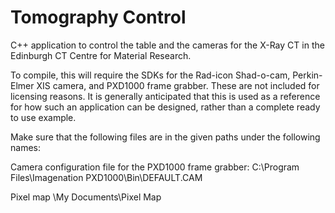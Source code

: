 Tomography Control
==================

C++ application to control the table and the cameras for the X-Ray CT in the
Edinburgh CT Centre for Material Research.

To compile, this will require the SDKs for the Rad-icon Shad-o-cam, Perkin-Elmer XIS camera,
and PXD1000 frame grabber. These are not included for licensing reasons. It is generally
anticipated that this is used as a reference for how such an application can be designed,
rather than a complete ready to use example.

Make sure that the following files are in the given paths under the following names:

Camera configuration file for the PXD1000 frame grabber:
C:\Program Files\Imagenation PXD1000\Bin\DEFAULT.CAM

Pixel map
<user home directory>\My Documents\Pixel Map
